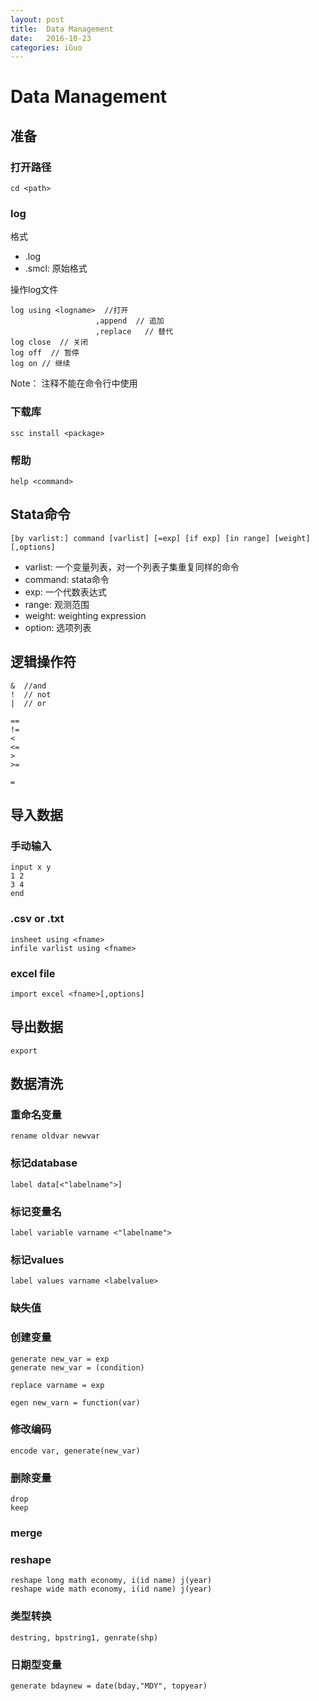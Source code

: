 ```yaml
---
layout: post
title:  Data Management
date:   2016-10-23
categories: iGuo
---
```



# Data Management 

## 准备

### 打开路径
    cd <path>

### log

格式

 - .log
 - .smcl: 原始格式

操作log文件

    log using <logname>  //打开
                       ,append  // 追加
                       ,replace   // 替代
    log close  // 关闭
    log off  // 暂停
    log on // 继续


Note： 注释不能在命令行中使用

### 下载库
    ssc install <package>


### 帮助
    help <command>

## Stata命令

    [by varlist:] command [varlist] [=exp] [if exp] [in range] [weight] [,options]
 
- varlist: 一个变量列表，对一个列表子集重复同样的命令
- command: stata命令
- exp: 一个代数表达式
- range: 观测范围
- weight: weighting expression
- option: 选项列表

## 逻辑操作符

    &  //and
    !  // not
    |  // or
   
    ==
    !=
    <
    <=
    >
    >=

    =


## 导入数据
### 手动输入
    input x y
    1 2
    3 4
    end



### .csv or .txt
    insheet using <fname>
    infile varlist using <fname>

### excel file
    import excel <fname>[,options]


## 导出数据
    export 


## 数据清洗

### 重命名变量
    rename oldvar newvar

### 标记database
    label data[<"labelname">]

### 标记变量名

    label variable varname <"labelname">

### 标记values
    label values varname <labelvalue>


### 缺失值
    

### 创建变量

    generate new_var = exp
    generate new_var = (condition)

    replace varname = exp

    egen new_varn = function(var)

### 修改编码
    encode var, generate(new_var)

### 删除变量

    drop
    keep


### merge

### reshape
    reshape long math economy, i(id name) j(year)
    reshape wide math economy, i(id name) j(year)

### 类型转换
    destring, bpstring1, genrate(shp)

### 日期型变量
    generate bdaynew = date(bday,"MDY", topyear)